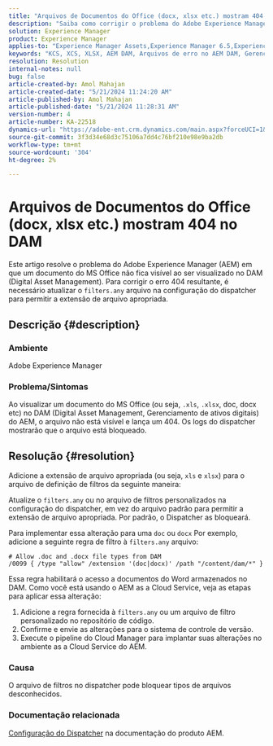 ```yaml
---
title: "Arquivos de Documentos do Office (docx, xlsx etc.) mostram 404 no DAM"
description: "Saiba como corrigir o problema do Adobe Experience Manager em que o arquivo não está visível no AEM DAM. Atualize o arquivo filters.any na configuração do dispatcher."
solution: Experience Manager
product: Experience Manager
applies-to: "Experience Manager Assets,Experience Manager 6.5,Experience Manager"
keywords: "KCS, XCS, XLSX, AEM DAM, Arquivos de erro no AEM DAM, Gerenciamento de ativos digitais, doc, docx, office, erro 404"
resolution: Resolution
internal-notes: null
bug: false
article-created-by: Amol Mahajan
article-created-date: "5/21/2024 11:24:20 AM"
article-published-by: Amol Mahajan
article-published-date: "5/21/2024 11:28:31 AM"
version-number: 4
article-number: KA-22518
dynamics-url: "https://adobe-ent.crm.dynamics.com/main.aspx?forceUCI=1&pagetype=entityrecord&etn=knowledgearticle&id=cbb530a6-6417-ef11-9f8a-6045bd006c82"
source-git-commit: 3f3d34e68d3c75106a7dd4c76bf210e98e9ba2db
workflow-type: tm+mt
source-wordcount: '304'
ht-degree: 2%

---
```


# Arquivos de Documentos do Office (docx, xlsx etc.) mostram 404 no DAM


Este artigo resolve o problema do Adobe Experience Manager (AEM) em que um documento do MS Office não fica visível ao ser visualizado no DAM (Digital Asset Management). Para corrigir o erro 404 resultante, é necessário atualizar o `filters.any` arquivo na configuração do dispatcher para permitir a extensão de arquivo apropriada.

## Descrição {#description}


### Ambiente

Adobe Experience Manager

### Problema/Sintomas

Ao visualizar um documento do MS Office (ou seja, `.xls`, `.xlsx`, doc, docx etc) no DAM (Digital Asset Management, Gerenciamento de ativos digitais) do AEM, o arquivo não está visível e lança um 404. Os logs do dispatcher mostrarão que o arquivo está bloqueado.


## Resolução {#resolution}


Adicione a extensão de arquivo apropriada (ou seja, `xls` e `xlsx`) para o arquivo de definição de filtros da seguinte maneira:

Atualize o `filters.any` ou no arquivo de filtros personalizados na configuração do dispatcher, em vez do arquivo padrão para permitir a extensão de arquivo apropriada. Por padrão, o Dispatcher as bloqueará.

Para implementar essa alteração para uma `doc` ou `docx` Por exemplo, adicione a seguinte regra de filtro à `filters.any` arquivo:


```
# Allow .doc and .docx file types from DAM
/0099 { /type "allow" /extension '(doc|docx)' /path "/content/dam/*" }
```


Essa regra habilitará o acesso a documentos do Word armazenados no DAM. Como você está usando o AEM as a Cloud Service, veja as etapas para aplicar essa alteração:

1. Adicione a regra fornecida à `filters.any` ou um arquivo de filtro personalizado no repositório de código.
2. Confirme e envie as alterações para o sistema de controle de versão.
3. Execute o pipeline do Cloud Manager para implantar suas alterações no ambiente as a Cloud Service do AEM.


### Causa

O arquivo de filtros no dispatcher pode bloquear tipos de arquivos desconhecidos.

### Documentação relacionada

[Configuração do Dispatcher](https://experienceleague.adobe.com/docs/experience-manager-dispatcher/using/configuring/dispatcher-configuration.html?lang=pt-BR) na documentação do produto AEM.
